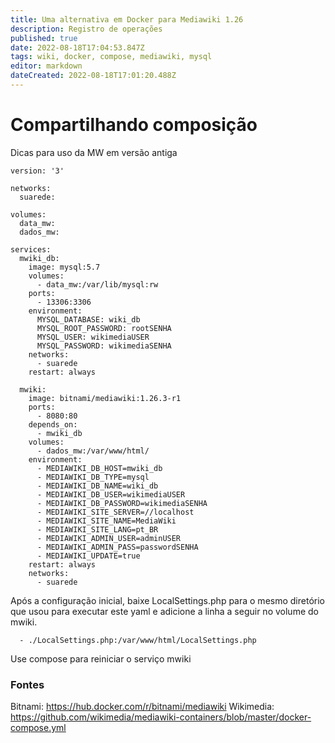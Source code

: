 ```yaml
---
title: Uma alternativa em Docker para Mediawiki 1.26
description: Registro de operações
published: true
date: 2022-08-18T17:04:53.847Z
tags: wiki, docker, compose, mediawiki, mysql
editor: markdown
dateCreated: 2022-08-18T17:01:20.488Z
---
```


# Compartilhando composição
Dicas para uso da MW em versão antiga

```
version: '3'

networks:
  suarede:
    
volumes:
  data_mw:
  dados_mw:
  
services:
  mwiki_db:
    image: mysql:5.7
    volumes:
      - data_mw:/var/lib/mysql:rw
    ports:
      - 13306:3306
    environment:
      MYSQL_DATABASE: wiki_db
      MYSQL_ROOT_PASSWORD: rootSENHA
      MYSQL_USER: wikimediaUSER
      MYSQL_PASSWORD: wikimediaSENHA
    networks:
      - suarede
    restart: always

  mwiki:    
    image: bitnami/mediawiki:1.26.3-r1
    ports:
      - 8080:80
    depends_on:
      - mwiki_db
    volumes:
      - dados_mw:/var/www/html/
    environment:
      - MEDIAWIKI_DB_HOST=mwiki_db
      - MEDIAWIKI_DB_TYPE=mysql
      - MEDIAWIKI_DB_NAME=wiki_db
      - MEDIAWIKI_DB_USER=wikimediaUSER
      - MEDIAWIKI_DB_PASSWORD=wikimediaSENHA
      - MEDIAWIKI_SITE_SERVER=//localhost
      - MEDIAWIKI_SITE_NAME=MediaWiki
      - MEDIAWIKI_SITE_LANG=pt_BR
      - MEDIAWIKI_ADMIN_USER=adminUSER
      - MEDIAWIKI_ADMIN_PASS=passwordSENHA
      - MEDIAWIKI_UPDATE=true
    restart: always
    networks:
      - suarede
````

Após a configuração inicial, baixe LocalSettings.php para o mesmo diretório que usou para executar este yaml e adicione a linha a seguir no volume do mwiki.

      - ./LocalSettings.php:/var/www/html/LocalSettings.php

Use compose para reiniciar o serviço mwiki

### Fontes

Bitnami: https://hub.docker.com/r/bitnami/mediawiki
Wikimedia: https://github.com/wikimedia/mediawiki-containers/blob/master/docker-compose.yml
